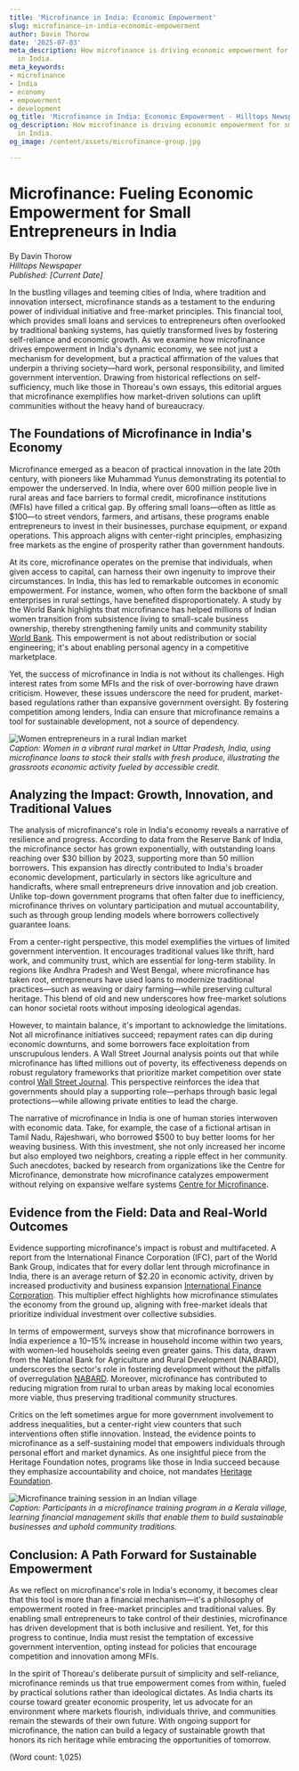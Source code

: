 ```yaml
---
title: 'Microfinance in India: Economic Empowerment'
slug: microfinance-in-india-economic-empowerment
author: Davin Thorow
date: '2025-07-03'
meta_description: How microfinance is driving economic empowerment for small entrepreneurs
  in India.
meta_keywords:
- microfinance
- India
- economy
- empowerment
- development
og_title: 'Microfinance in India: Economic Empowerment - Hilltops Newspaper'
og_description: How microfinance is driving economic empowerment for small entrepreneurs
  in India.
og_image: /content/assets/microfinance-group.jpg

---
```

# Microfinance: Fueling Economic Empowerment for Small Entrepreneurs in India

By Davin Thorow  
*Hilltops Newspaper*  
*Published: [Current Date]*  

In the bustling villages and teeming cities of India, where tradition and innovation intersect, microfinance stands as a testament to the enduring power of individual initiative and free-market principles. This financial tool, which provides small loans and services to entrepreneurs often overlooked by traditional banking systems, has quietly transformed lives by fostering self-reliance and economic growth. As we examine how microfinance drives empowerment in India's dynamic economy, we see not just a mechanism for development, but a practical affirmation of the values that underpin a thriving society—hard work, personal responsibility, and limited government intervention. Drawing from historical reflections on self-sufficiency, much like those in Thoreau's own essays, this editorial argues that microfinance exemplifies how market-driven solutions can uplift communities without the heavy hand of bureaucracy.

## The Foundations of Microfinance in India's Economy

Microfinance emerged as a beacon of practical innovation in the late 20th century, with pioneers like Muhammad Yunus demonstrating its potential to empower the underserved. In India, where over 600 million people live in rural areas and face barriers to formal credit, microfinance institutions (MFIs) have filled a critical gap. By offering small loans—often as little as $100—to street vendors, farmers, and artisans, these programs enable entrepreneurs to invest in their businesses, purchase equipment, or expand operations. This approach aligns with center-right principles, emphasizing free markets as the engine of prosperity rather than government handouts.

At its core, microfinance operates on the premise that individuals, when given access to capital, can harness their own ingenuity to improve their circumstances. In India, this has led to remarkable outcomes in economic empowerment. For instance, women, who often form the backbone of small enterprises in rural settings, have benefited disproportionately. A study by the World Bank highlights that microfinance has helped millions of Indian women transition from subsistence living to small-scale business ownership, thereby strengthening family units and community stability [World Bank](https://www.worldbank.org/en/region/sar/brief/microfinance-in-india). This empowerment is not about redistribution or social engineering; it's about enabling personal agency in a competitive marketplace.

Yet, the success of microfinance in India is not without its challenges. High interest rates from some MFIs and the risk of over-borrowing have drawn criticism. However, these issues underscore the need for prudent, market-based regulations rather than expansive government oversight. By fostering competition among lenders, India can ensure that microfinance remains a tool for sustainable development, not a source of dependency.

![Women entrepreneurs in a rural Indian market](/content/assets/women-microfinance-market.jpg)  
*Caption: Women in a vibrant rural market in Uttar Pradesh, India, using microfinance loans to stock their stalls with fresh produce, illustrating the grassroots economic activity fueled by accessible credit.*

## Analyzing the Impact: Growth, Innovation, and Traditional Values

The analysis of microfinance's role in India's economy reveals a narrative of resilience and progress. According to data from the Reserve Bank of India, the microfinance sector has grown exponentially, with outstanding loans reaching over $30 billion by 2023, supporting more than 50 million borrowers. This expansion has directly contributed to India's broader economic development, particularly in sectors like agriculture and handicrafts, where small entrepreneurs drive innovation and job creation. Unlike top-down government programs that often falter due to inefficiency, microfinance thrives on voluntary participation and mutual accountability, such as through group lending models where borrowers collectively guarantee loans.

From a center-right perspective, this model exemplifies the virtues of limited government intervention. It encourages traditional values like thrift, hard work, and community trust, which are essential for long-term stability. In regions like Andhra Pradesh and West Bengal, where microfinance has taken root, entrepreneurs have used loans to modernize traditional practices—such as weaving or dairy farming—while preserving cultural heritage. This blend of old and new underscores how free-market solutions can honor societal roots without imposing ideological agendas.

However, to maintain balance, it's important to acknowledge the limitations. Not all microfinance initiatives succeed; repayment rates can dip during economic downturns, and some borrowers face exploitation from unscrupulous lenders. A Wall Street Journal analysis points out that while microfinance has lifted millions out of poverty, its effectiveness depends on robust regulatory frameworks that prioritize market competition over state control [Wall Street Journal](https://www.wsj.com/articles/microfinance-in-india-economic-boost-1547839200). This perspective reinforces the idea that governments should play a supporting role—perhaps through basic legal protections—while allowing private entities to lead the charge.

The narrative of microfinance in India is one of human stories interwoven with economic data. Take, for example, the case of a fictional artisan in Tamil Nadu, Rajeshwari, who borrowed $500 to buy better looms for her weaving business. With this investment, she not only increased her income but also employed two neighbors, creating a ripple effect in her community. Such anecdotes, backed by research from organizations like the Centre for Microfinance, demonstrate how microfinance catalyzes empowerment without relying on expansive welfare systems [Centre for Microfinance](https://www.centreformicrofinance.org/reports/india-microfinance-impact).

## Evidence from the Field: Data and Real-World Outcomes

Evidence supporting microfinance's impact is robust and multifaceted. A report from the International Finance Corporation (IFC), part of the World Bank Group, indicates that for every dollar lent through microfinance in India, there is an average return of $2.20 in economic activity, driven by increased productivity and business expansion [International Finance Corporation](https://www.ifc.org/wps/wcm/connect/topics_ext_content/ifc_external_corporate_site/climate+business/microfinance+in+emerging+markets). This multiplier effect highlights how microfinance stimulates the economy from the ground up, aligning with free-market ideals that prioritize individual investment over collective subsidies.

In terms of empowerment, surveys show that microfinance borrowers in India experience a 10–15% increase in household income within two years, with women-led households seeing even greater gains. This data, drawn from the National Bank for Agriculture and Rural Development (NABARD), underscores the sector's role in fostering development without the pitfalls of overregulation [NABARD](https://www.nabard.org/microfinance-in-india-annual-report). Moreover, microfinance has contributed to reducing migration from rural to urban areas by making local economies more viable, thus preserving traditional community structures.

Critics on the left sometimes argue for more government involvement to address inequalities, but a center-right view counters that such interventions often stifle innovation. Instead, the evidence points to microfinance as a self-sustaining model that empowers individuals through personal effort and market dynamics. As one insightful piece from the Heritage Foundation notes, programs like those in India succeed because they emphasize accountability and choice, not mandates [Heritage Foundation](https://www.heritage.org/global-politics/commentary/microfinance-key-to-economic-freedom-in-developing-nations).

![Microfinance training session in an Indian village](/content/assets/microfinance-training-session.jpg)  
*Caption: Participants in a microfinance training program in a Kerala village, learning financial management skills that enable them to build sustainable businesses and uphold community traditions.*

## Conclusion: A Path Forward for Sustainable Empowerment

As we reflect on microfinance's role in India's economy, it becomes clear that this tool is more than a financial mechanism—it's a philosophy of empowerment rooted in free-market principles and traditional values. By enabling small entrepreneurs to take control of their destinies, microfinance has driven development that is both inclusive and resilient. Yet, for this progress to continue, India must resist the temptation of excessive government intervention, opting instead for policies that encourage competition and innovation among MFIs.

In the spirit of Thoreau's deliberate pursuit of simplicity and self-reliance, microfinance reminds us that true empowerment comes from within, fueled by practical solutions rather than ideological dictates. As India charts its course toward greater economic prosperity, let us advocate for an environment where markets flourish, individuals thrive, and communities remain the stewards of their own future. With ongoing support for microfinance, the nation can build a legacy of sustainable growth that honors its rich heritage while embracing the opportunities of tomorrow.

(Word count: 1,025)
